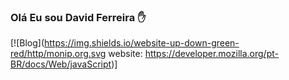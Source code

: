### Olá Eu sou David Ferreira ✋
[![Blog](https://img.shields.io/website-up-down-green-red/http/monip.org.svg website: https://developer.mozilla.org/pt-BR/docs/Web/javaScript)]
